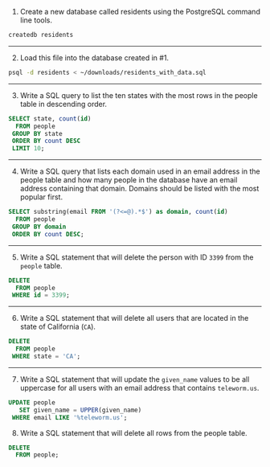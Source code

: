 1. Create a new database called residents using the PostgreSQL command line tools.

```bash
createdb residents
```
---

2. Load this file into the database created in #1.

```bash
psql -d residents < ~/downloads/residents_with_data.sql
```
---

3. Write a SQL query to list the ten states with the most rows in the people table in descending order.

```sql
SELECT state, count(id)
  FROM people
 GROUP BY state
 ORDER BY count DESC
 LIMIT 10;
```
---

4. Write a SQL query that lists each domain used in an email address in the people table and how many people in the database have an email address containing that domain. Domains should be listed with the most popular first.

```sql
SELECT substring(email FROM '(?<=@).*$') as domain, count(id)
  FROM people
 GROUP BY domain
 ORDER BY count DESC;
```
---

5. Write a SQL statement that will delete the person with ID `3399` from the `people` table.

```sql
DELETE
  FROM people
 WHERE id = 3399;
```
---

6. Write a SQL statement that will delete all users that are located in the state of California (`CA`).

```sql
DELETE
  FROM people
 WHERE state = 'CA';
```
---

7. Write a SQL statement that will update the `given_name` values to be all uppercase for all users with an email address that contains `teleworm.us`.

```sql
UPDATE people
   SET given_name = UPPER(given_name)
 WHERE email LIKE '%teleworm.us';
```

8. Write a SQL statement that will delete all rows from the people table.

```sql
DELETE
  FROM people;
```
